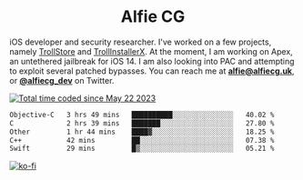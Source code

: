 <h1 align="center">Alfie CG</h1>

iOS developer and security researcher. I've worked on a few projects, namely [TrollStore](https://github.com/opa334/TrollStore) and [TrollInstallerX](https://github.com/alfiecg24/TrollInstallerX). At the moment, I am working on Apex, an untethered jailbreak for iOS 14. I am also looking into PAC and attempting to exploit several patched bypasses. You can reach me at **alfie@alfiecg.uk**, or **[@alfiecg_dev](https://twitter.com/alfiecg_dev)** on Twitter.

<a href="https://wakatime.com/@61592169-b9cf-4af8-b6fa-8ac7d4369b01"><img src="https://wakatime.com/badge/user/61592169-b9cf-4af8-b6fa-8ac7d4369b01.svg" alt="Total time coded since May 22 2023" /></a>
<!---
<img align="center" src="/github-metrics.svg" alt="Metrics" width="500">
-->

 <!--[![GitHub Streak](https://streak-stats.demolab.com/?user=alfiecg24)](https://git.io/streak-stats)-->

<!--START_SECTION:waka-->

```txt
Objective-C   3 hrs 49 mins   ██████████░░░░░░░░░░░░░░░   40.02 %
C             2 hrs 39 mins   ███████░░░░░░░░░░░░░░░░░░   27.80 %
Other         1 hr 44 mins    ████▓░░░░░░░░░░░░░░░░░░░░   18.25 %
C++           42 mins         ██░░░░░░░░░░░░░░░░░░░░░░░   07.38 %
Swift         29 mins         █▒░░░░░░░░░░░░░░░░░░░░░░░   05.21 %
```

<!--END_SECTION:waka-->

[![ko-fi](https://ko-fi.com/img/githubbutton_sm.svg)](https://ko-fi.com/M4M5R3BHU)
